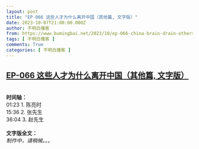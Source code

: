 ```yaml
---
layout: post
title: "EP-066 这些人才为什么离开中国（其他篇, 文字版）"
date: 2023-10-07T21:00:00.000Z
author: 不明白播客
from: https://www.bumingbai.net/2023/10/ep-066-china-brain-drain-others-text/?utm_source=rss&utm_medium=rss&utm_campaign=ep-066-china-brain-drain-others-text
tags: [ 不明白播客 ]
comments: True
categories: [ 不明白播客 ]
---
```

<!--1696712400000-->
[EP-066 这些人才为什么离开中国（其他篇, 文字版）](https://www.bumingbai.net/2023/10/ep-066-china-brain-drain-others-text/?utm_source=rss&utm_medium=rss&utm_campaign=ep-066-china-brain-drain-others-text)
------

<div>
<div id="buzzsprout-player-13734468"></div><script src="https://www.buzzsprout.com/1982525/13734468-.js?container_id=buzzsprout-player-13734468&#038;player=small" type="text/javascript" charset="utf-8"></script><p><br><strong>时间轴：<br></strong>01:23 1. 陈亮时<br>15:36 2. 张先生<br>36:04 3. 赵先生<br><br><strong>文字版全文：<br></strong><em>制作中，请稍候。。。</em></p><p></p><p></p>
</div>
